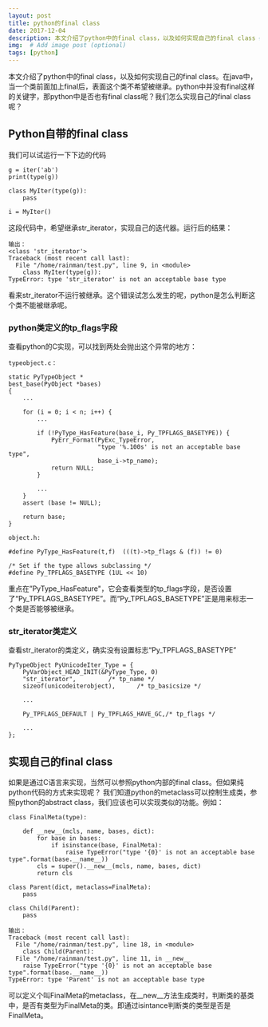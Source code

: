 ```yaml
---
layout: post
title: python的final class
date: 2017-12-04
description: 本文介绍了python中的final class，以及如何实现自己的final class # Add post description (optional)
img:  # Add image post (optional)
tags: [python]
---
```

本文介绍了python中的final class，以及如何实现自己的final class。在java中，当一个类前面加上final后，表面这个类不希望被继承。python中并没有final这样的关键字，那python中是否也有final class呢？我们怎么实现自己的final class呢？

## Python自带的final class

我们可以试运行一下下边的代码
```
g = iter('ab')
print(type(g))

class MyIter(type(g)):
    pass

i = MyIter()
```
这段代码中，希望继承str_iterator，实现自己的迭代器。运行后的结果：
```
输出：
<class 'str_iterator'>
Traceback (most recent call last):
  File "/home/rainman/test.py", line 9, in <module>
    class MyIter(type(g)):
TypeError: type 'str_iterator' is not an acceptable base type
```
看来str_iterator不运行被继承。这个错误试怎么发生的呢，python是怎么判断这个类不能被继承呢。

### python类定义的tp_flags字段

查看python的C实现，可以找到两处会抛出这个异常的地方：
```
typeobject.c：

static PyTypeObject *
best_base(PyObject *bases)
{
    ...

    for (i = 0; i < n; i++) {
        ...

        if (!PyType_HasFeature(base_i, Py_TPFLAGS_BASETYPE)) {
            PyErr_Format(PyExc_TypeError,
                         "type '%.100s' is not an acceptable base type",
                         base_i->tp_name);
            return NULL;
        }

        ...
    }
    assert (base != NULL);

    return base;
}

object.h:

#define PyType_HasFeature(t,f)  (((t)->tp_flags & (f)) != 0)

/* Set if the type allows subclassing */
#define Py_TPFLAGS_BASETYPE (1UL << 10)

```
重点在”PyType_HasFeature"，它会查看类型的tp_flags字段，是否设置了“Py_TPFLAGS_BASETYPE”。而“Py_TPFLAGS_BASETYPE”正是用来标志一个类是否能够被继承。

### str_iterator类定义

查看str_iterator的类定义，确实没有设置标志“Py_TPFLAGS_BASETYPE”
```
PyTypeObject PyUnicodeIter_Type = {
    PyVarObject_HEAD_INIT(&PyType_Type, 0)
    "str_iterator",         /* tp_name */
    sizeof(unicodeiterobject),      /* tp_basicsize */

    ...

    Py_TPFLAGS_DEFAULT | Py_TPFLAGS_HAVE_GC,/* tp_flags */

    ...
};
```

## 实现自己的final class

如果是通过C语言来实现，当然可以参照python内部的final class。但如果纯python代码的方式来实现呢？ 我们知道python的metaclass可以控制生成类，参照python的abstract class，我们应该也可以实现类似的功能。例如：
```
class FinalMeta(type):

    def __new__(mcls, name, bases, dict):
        for base in bases:
            if isinstance(base, FinalMeta):
                raise TypeError("type '{0}' is not an acceptable base type".format(base.__name__))
        cls = super().__new__(mcls, name, bases, dict)
        return cls

class Parent(dict, metaclass=FinalMeta):
    pass

class Child(Parent):
    pass

输出：
Traceback (most recent call last):
  File "/home/rainman/test.py", line 18, in <module>
    class Child(Parent):
  File "/home/rainman/test.py", line 11, in __new__
    raise TypeError("type '{0}' is not an acceptable base type".format(base.__name__))
TypeError: type 'Parent' is not an acceptable base type
```
可以定义个叫FinalMeta的metaclass，在__new__方法生成类时，判断类的基类中，是否有类型为FinalMeta的类。即通过isintance判断类的类型是否是FinalMeta。
